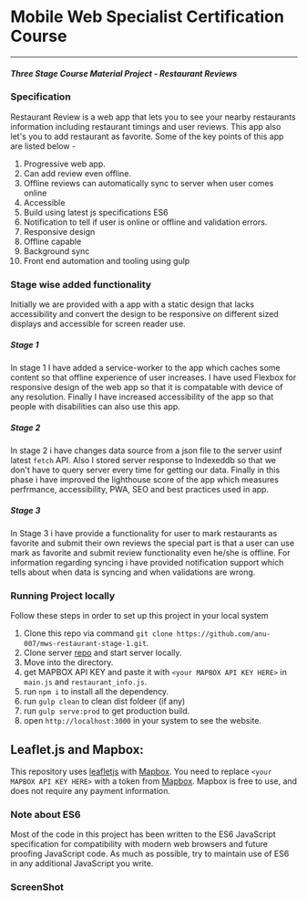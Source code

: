 # Mobile Web Specialist Certification Course
---
#### _Three Stage Course Material Project - Restaurant Reviews_

### Specification
Restaurant Review is a web app that lets you to see your nearby restaurants information including restaurant timings and user reviews. This app also let's you to add restaurant as favorite. Some of the key points of this app are listed below -
1. Progressive web app.
2. Can add review even offline.
3. Offline reviews can automatically sync to server when user comes online
4. Accessible
5. Build using latest js specifications ES6
6. Notification to tell if user is online or offline and validation errors.
7. Responsive design
8. Offline capable
9. Background sync
10. Front end automation and tooling using gulp

### Stage wise added functionality
Initially we are provided with a app with a static design that lacks accessibility and convert the design to be responsive on different sized displays and accessible for screen reader use.

##### Stage 1
In stage 1 I have added a service-worker to the app which caches some content so that offline experience of user increases. I have used Flexbox for responsive design of the web app so that it is compatable with device of any resolution. Finally I have increased accessibility of the app so that people with disabilities can also use this app.

##### Stage 2
In stage 2 i have changes data source from a json file to the server usinf latest `fetch` API. Also I stored server response to Indexeddb so that we don't have to query server every time for getting our data. Finally in this phase i have improved the lighthouse score of the app which measures perfrmance, accessibility, PWA, SEO and best practices used in app.

##### Stage 3
In Stage 3 i have provide a functionality for user to mark restaurants as favorite and submit their own reviews the special part is that a user can use mark as favorite and submit review functionality even he/she is offline. For information regarding syncing i have provided notification support which tells about when data is syncing and when validations are wrong. 


### Running Project locally

Follow these steps in order to set up this project in your local system
1. Clone this repo via command `git clone https://github.com/anu-007/mws-restaurant-stage-1.git`.
2. Clone server [repo](https://github.com/udacity/mws-restaurant-stage-2) and start server locally.
3. Move into the directory.
3. get MAPBOX API KEY and paste it with `<your MAPBOX API KEY HERE>` in `main.js` and `restaurant_info.js`.
4. run `npm i` to install all the dependency.
5. run `gulp clean` to clean dist foldeer (if any)
6. run `gulp serve:prod` to get production build.
7. open `http://localhost:3000` in your system to see the website.

## Leaflet.js and Mapbox:

This repository uses [leafletjs](https://leafletjs.com/) with [Mapbox](https://www.mapbox.com/). You need to replace `<your MAPBOX API KEY HERE>` with a token from [Mapbox](https://www.mapbox.com/). Mapbox is free to use, and does not require any payment information. 

### Note about ES6

Most of the code in this project has been written to the ES6 JavaScript specification for compatibility with modern web browsers and future proofing JavaScript code. As much as possible, try to maintain use of ES6 in any additional JavaScript you write.

### ScreenShot

